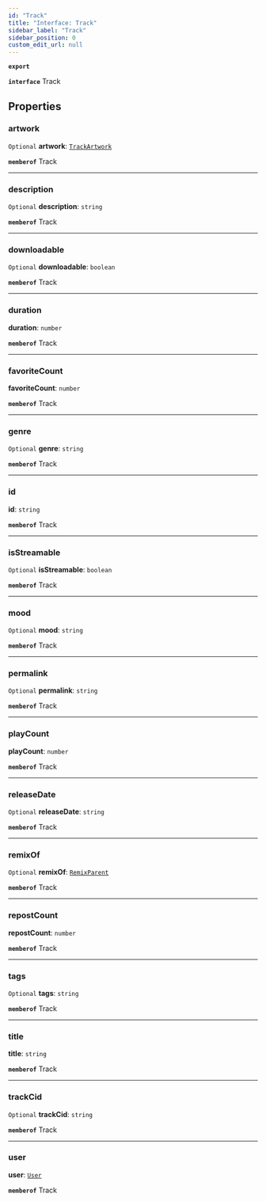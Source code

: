 ```yaml
---
id: "Track"
title: "Interface: Track"
sidebar_label: "Track"
sidebar_position: 0
custom_edit_url: null
---
```


**`export`**

**`interface`** Track

## Properties

### artwork

 `Optional` **artwork**: [`TrackArtwork`](TrackArtwork.md)

**`memberof`** Track

___

### description

 `Optional` **description**: `string`

**`memberof`** Track

___

### downloadable

 `Optional` **downloadable**: `boolean`

**`memberof`** Track

___

### duration

 **duration**: `number`

**`memberof`** Track

___

### favoriteCount

 **favoriteCount**: `number`

**`memberof`** Track

___

### genre

 `Optional` **genre**: `string`

**`memberof`** Track

___

### id

 **id**: `string`

**`memberof`** Track

___

### isStreamable

 `Optional` **isStreamable**: `boolean`

**`memberof`** Track

___

### mood

 `Optional` **mood**: `string`

**`memberof`** Track

___

### permalink

 `Optional` **permalink**: `string`

**`memberof`** Track

___

### playCount

 **playCount**: `number`

**`memberof`** Track

___

### releaseDate

 `Optional` **releaseDate**: `string`

**`memberof`** Track

___

### remixOf

 `Optional` **remixOf**: [`RemixParent`](RemixParent.md)

**`memberof`** Track

___

### repostCount

 **repostCount**: `number`

**`memberof`** Track

___

### tags

 `Optional` **tags**: `string`

**`memberof`** Track

___

### title

 **title**: `string`

**`memberof`** Track

___

### trackCid

 `Optional` **trackCid**: `string`

**`memberof`** Track

___

### user

 **user**: [`User`](User.md)

**`memberof`** Track
